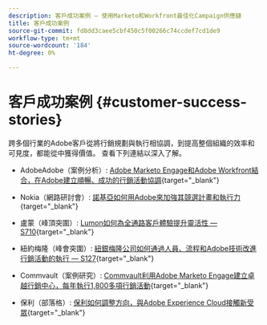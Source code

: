 ```yaml
---
description: 客戶成功案例 — 使用Marketo和Workfront最佳化Campaign供應鏈
title: 客戶成功案例
source-git-commit: fd8dd3caee5cbf450c5f00266c74ccdef7cd1de9
workflow-type: tm+mt
source-wordcount: '184'
ht-degree: 0%

---
```


# 客戶成功案例 {#customer-success-stories}

跨多個行業的Adobe客戶從將行銷規劃與執行相協調，到提高整個組織的效率和可見度，都能從中獲得價值。 查看下列連結以深入了解。

* AdobeAdobe（案例分析）: [Adobe Marketo Engage和Adobe Workfront結合，在Adobe建立順暢、成功的行銷活動協調](https://business.adobe.com/customer-success-stories/adobe-campaign-orchestration-case-study){target=&quot;_blank&quot;}

* Nokia（網路研討會）: [諾基亞如何用Adobe來加強其競選計畫和執行力](https://engage.adobe.com/MarWF22Q4WBR-Registration.html){target=&quot;_blank&quot;}

* 盧蒙（峰頂突圍）: [Lumon如何為全通路客戶體驗提升靈活性 — S710](https://business.adobe.com/summit/2022/sessions/how-lumen-drives-agility-for-omnichannel-customer-s710.html){target=&quot;_blank&quot;}

* 紐約梅隆（峰會突圍）: [紐銀梅隆公司如何通過人員、流程和Adobe技術改進行銷活動的執行 — S127](https://business.adobe.com/events/experience-makers-live/2022/sessions/how-bny-mellon-improved-campaign-execution-with-pe-s127.html){target=&quot;_blank&quot;}

* Commvault（案例研究）: [Commvault利用Adobe Marketo Engage建立卓越行銷中心，每年執行1,800多項行銷活動](https://business.adobe.com/customer-success-stories/commvault-case-study){target=&quot;_blank&quot;}

* 保利（部落格）: [保利如何調整方向，與Adobe Experience Cloud接觸新受眾](https://business.adobe.com/blog/basics/how-poly-shifted-gears-reach-new-audiences-adobe-experience-cloud){target=&quot;_blank&quot;}
